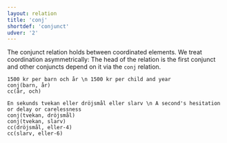 ```yaml
---
layout: relation
title: 'conj'
shortdef: 'conjunct'
udver: '2'
---
```


The conjunct relation holds between coordinated elements. We treat
coordination asymmetrically: The head of the relation is the first
conjunct and other conjuncts depend on it via the `conj` relation.

~~~ sdparse
1500 kr per barn och år \n 1500 kr per child and year
conj(barn, år)
cc(år, och)
~~~

~~~ sdparse
En sekunds tvekan eller dröjsmål eller slarv \n A second's hesitation or delay or carelessness
conj(tvekan, dröjsmål)
conj(tvekan, slarv)
cc(dröjsmål, eller-4)
cc(slarv, eller-6)
~~~
<!-- Interlanguage links updated Út zář 29 18:41:15 CEST 2020 -->
